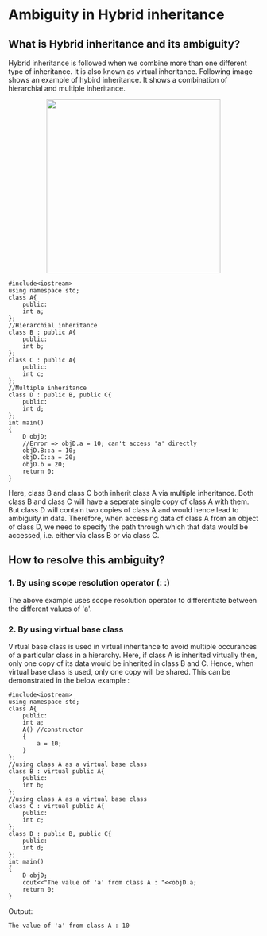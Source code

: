 # Ambiguity in Hybrid inheritance

## What is Hybrid inheritance and its ambiguity?

Hybrid inheritance is followed when we combine more than one different type of inheritance. It is also known as virtual inheritance. Following image shows an example of hybird inheritance. It shows a combination of hierarchial and multiple inheritance.

<p align="center"> <img src="https://user-images.githubusercontent.com/61552413/141612057-62fb19cc-2993-4253-9915-576ef3c6ea47.png" height="350"> </p>

```
#include<iostream>
using namespace std;
class A{
    public:
    int a;
};
//Hierarchial inheritance
class B : public A{
    public:
    int b;
};
class C : public A{
    public:
    int c;
};
//Multiple inheritance
class D : public B, public C{
    public:
    int d;
};
int main()
{
    D objD;
    //Error => objD.a = 10; can't access 'a' directly
    objD.B::a = 10;
    objD.C::a = 20;
    objD.b = 20;
    return 0;
}
```

Here, class B and class C both inherit class A via multiple inheritance. Both class B and class C will have a seperate single copy of class A with them. But class D will contain two copies of class A and would hence lead to ambiguity in data. Therefore, when accessing data of class A from an object of class D, we need to specify the path through which that data would be accessed, i.e. either via class B or via class C.

## How to resolve this ambiguity?

### 1. By using scope resolution operator (: :)

The above example uses scope resolution operator to differentiate between the different values of 'a'.

### 2. By using virtual base class

Virtual base class is used in virtual inheritance to avoid multiple occurances of a particular class in a hierarchy. Here, if class A is inherited virtually then, only one copy of its data would be inherited in class B and C. Hence, when virtual base class is used, only one copy will be shared. This can be demonstrated in the below example :

```
#include<iostream>
using namespace std;
class A{
    public:
    int a;
    A() //constructor
    {
        a = 10;
    }
};
//using class A as a virtual base class
class B : virtual public A{
    public:
    int b;
};
//using class A as a virtual base class
class C : virtual public A{
    public:
    int c;
};
class D : public B, public C{
    public:
    int d;
};
int main()
{
    D objD;
    cout<<"The value of 'a' from class A : "<<objD.a;
    return 0;
}
```

Output:

```
The value of 'a' from class A : 10
```
